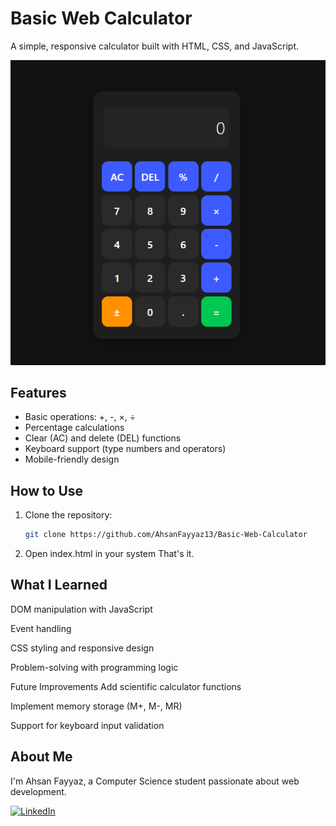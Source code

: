 # Basic Web Calculator

A simple, responsive calculator built with HTML, CSS, and JavaScript.

 ![Calculator Screenshot](Screenshot.png)


## Features

- Basic operations: +, -, ×, ÷
- Percentage calculations
- Clear (AC) and delete (DEL) functions
- Keyboard support (type numbers and operators)
- Mobile-friendly design

## How to Use

1. Clone the repository:
   ```bash
   git clone https://github.com/AhsanFayyaz13/Basic-Web-Calculator
   ```
2. Open index.html in your system
   That's it.

## What I Learned
DOM manipulation with JavaScript

Event handling

CSS styling and responsive design

Problem-solving with programming logic

Future Improvements
Add scientific calculator functions

Implement memory storage (M+, M-, MR)

Support for keyboard input validation

## About Me

I'm Ahsan Fayyaz, a Computer Science student passionate about web development. 

[![LinkedIn](https://img.shields.io/badge/LinkedIn-Connect-blue?style=flat&logo=linkedin)](https://www.linkedin.com/in/ahsan-fayyaz-a0a3a429a) 
